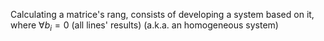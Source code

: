 Calculating a matrice's rang, consists of developing a system based on it, where $\forall b_i = 0$ (all lines' results) (a.k.a. an homogeneous system)